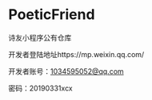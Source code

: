 
# PoeticFriend
诗友小程序公有仓库

开发者登陆地址https://mp.weixin.qq.com/

开发者账号：1034595052@qq.com

密码：20190331xcx